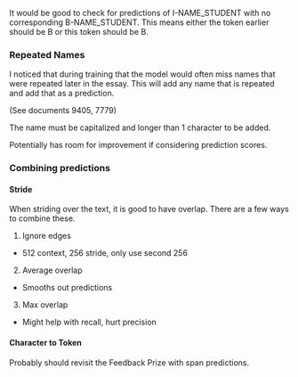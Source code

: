 It would be good to check for predictions of I-NAME_STUDENT with no corresponding B-NAME_STUDENT. This means either the token earlier should be B or this token should be B.


### Repeated Names

I noticed that during training that the model would often miss names that were repeated later in the essay.
This will add any name that is repeated and add that as a prediction.

(See documents 9405, 7779)

The name must be capitalized and longer than 1 character to be added.

Potentially has room for improvement if considering prediction scores.



### Combining predictions

#### Stride

When striding over the text, it is good to have overlap. There are a few ways to combine these. 

1. Ignore edges
  - 512 context, 256 stride, only use second 256
2. Average overlap
  - Smooths out predictions
3. Max overlap
  - Might help with recall, hurt precision


#### Character to Token

Probably should revisit the Feedback Prize with span predictions.